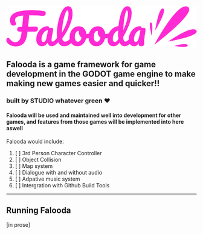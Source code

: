 ![Falooda Logo](Falooda.png)
---
## Falooda is a game framework for game development in the GODOT game engine to make making new games easier and quicker!!
### built by STUDIO whatever green ❤️
#### Falooda will be used and maintained well into development for other games, and features from those games will be implemented into here aswell

Falooda would include:
1. [ ] 3rd Person Character Controller
2. [ ] Object Collision
3. [ ] Map system
4. [ ] Dialogue with and without audio
5. [ ] Adpative music system
6. [ ] Intergration with Github Build Tools

---
## Running Falooda
[in prose]

